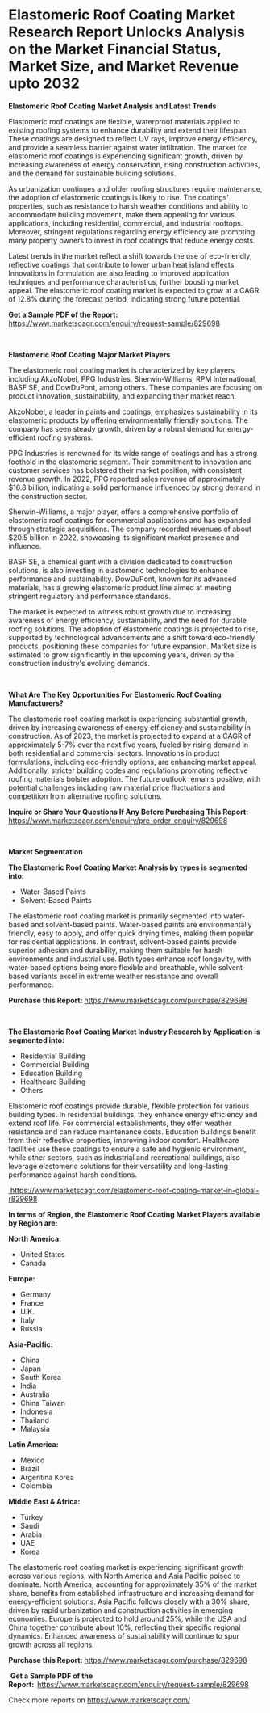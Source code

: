 <p><h1>Elastomeric Roof Coating Market Research Report Unlocks Analysis on the Market Financial Status, Market Size, and Market Revenue upto 2032</h1></p><p><strong>Elastomeric Roof Coating Market Analysis and Latest Trends</strong></p>
<p><p>Elastomeric roof coatings are flexible, waterproof materials applied to existing roofing systems to enhance durability and extend their lifespan. These coatings are designed to reflect UV rays, improve energy efficiency, and provide a seamless barrier against water infiltration. The market for elastomeric roof coatings is experiencing significant growth, driven by increasing awareness of energy conservation, rising construction activities, and the demand for sustainable building solutions. </p><p>As urbanization continues and older roofing structures require maintenance, the adoption of elastomeric coatings is likely to rise. The coatings' properties, such as resistance to harsh weather conditions and ability to accommodate building movement, make them appealing for various applications, including residential, commercial, and industrial rooftops. Moreover, stringent regulations regarding energy efficiency are prompting many property owners to invest in roof coatings that reduce energy costs.</p><p>Latest trends in the market reflect a shift towards the use of eco-friendly, reflective coatings that contribute to lower urban heat island effects. Innovations in formulation are also leading to improved application techniques and performance characteristics, further boosting market appeal. The elastomeric roof coating market is expected to grow at a CAGR of 12.8% during the forecast period, indicating strong future potential.</p></p>
<p><strong>Get a Sample PDF of the Report:&nbsp;</strong> <a href="https://www.marketscagr.com/enquiry/request-sample/829698?utm_campaign=1126&utm_medium=2&utm_source=Github&utm_content=ia&utm_term=01042025&utm_id=elastomeric-roof-coating">https://www.marketscagr.com/enquiry/request-sample/829698</a></p>
<p>&nbsp;</p>
<p><strong>Elastomeric Roof Coating Major Market Players</strong></p>
<p><p>The elastomeric roof coating market is characterized by key players including AkzoNobel, PPG Industries, Sherwin-Williams, RPM International, BASF SE, and DowDuPont, among others. These companies are focusing on product innovation, sustainability, and expanding their market reach.</p><p>AkzoNobel, a leader in paints and coatings, emphasizes sustainability in its elastomeric products by offering environmentally friendly solutions. The company has seen steady growth, driven by a robust demand for energy-efficient roofing systems. </p><p>PPG Industries is renowned for its wide range of coatings and has a strong foothold in the elastomeric segment. Their commitment to innovation and customer services has bolstered their market position, with consistent revenue growth. In 2022, PPG reported sales revenue of approximately $16.8 billion, indicating a solid performance influenced by strong demand in the construction sector.</p><p>Sherwin-Williams, a major player, offers a comprehensive portfolio of elastomeric roof coatings for commercial applications and has expanded through strategic acquisitions. The company recorded revenues of about $20.5 billion in 2022, showcasing its significant market presence and influence.</p><p>BASF SE, a chemical giant with a division dedicated to construction solutions, is also investing in elastomeric technologies to enhance performance and sustainability. DowDuPont, known for its advanced materials, has a growing elastomeric product line aimed at meeting stringent regulatory and performance standards.</p><p>The market is expected to witness robust growth due to increasing awareness of energy efficiency, sustainability, and the need for durable roofing solutions. The adoption of elastomeric coatings is projected to rise, supported by technological advancements and a shift toward eco-friendly products, positioning these companies for future expansion. Market size is estimated to grow significantly in the upcoming years, driven by the construction industry's evolving demands.</p></p>
<p>&nbsp;</p>
<p><strong>What Are The Key Opportunities For Elastomeric Roof Coating Manufacturers?</strong></p>
<p><p>The elastomeric roof coating market is experiencing substantial growth, driven by increasing awareness of energy efficiency and sustainability in construction. As of 2023, the market is projected to expand at a CAGR of approximately 5-7% over the next five years, fueled by rising demand in both residential and commercial sectors. Innovations in product formulations, including eco-friendly options, are enhancing market appeal. Additionally, stricter building codes and regulations promoting reflective roofing materials bolster adoption. The future outlook remains positive, with potential challenges including raw material price fluctuations and competition from alternative roofing solutions.</p></p>
<p><strong>Inquire or Share Your Questions If Any Before Purchasing This Report:</strong> <a href="https://www.marketscagr.com/enquiry/pre-order-enquiry/829698?utm_campaign=1126&utm_medium=2&utm_source=Github&utm_content=ia&utm_term=01042025&utm_id=elastomeric-roof-coating">https://www.marketscagr.com/enquiry/pre-order-enquiry/829698</a></p>
<p>&nbsp;</p>
<p><strong>Market Segmentation</strong></p>
<p><strong>The Elastomeric Roof Coating Market Analysis by types is segmented into:</strong></p>
<p><ul><li>Water-Based Paints</li><li>Solvent-Based Paints</li></ul></p>
<p><p>The elastomeric roof coating market is primarily segmented into water-based and solvent-based paints. Water-based paints are environmentally friendly, easy to apply, and offer quick drying times, making them popular for residential applications. In contrast, solvent-based paints provide superior adhesion and durability, making them suitable for harsh environments and industrial use. Both types enhance roof longevity, with water-based options being more flexible and breathable, while solvent-based variants excel in extreme weather resistance and overall performance.</p></p>
<p><strong>Purchase this Report:&nbsp;</strong><a href="https://www.marketscagr.com/purchase/829698?utm_campaign=1126&utm_medium=2&utm_source=Github&utm_content=ia&utm_term=01042025&utm_id=elastomeric-roof-coating">https://www.marketscagr.com/purchase/829698</a></p>
<p>&nbsp;</p>
<p><strong>The Elastomeric Roof Coating Market Industry Research by Application is segmented into:</strong></p>
<p><ul><li>Residential Building</li><li>Commercial Building</li><li>Education Building</li><li>Healthcare Building</li><li>Others</li></ul></p>
<p><p>Elastomeric roof coatings provide durable, flexible protection for various building types. In residential buildings, they enhance energy efficiency and extend roof life. For commercial establishments, they offer weather resistance and can reduce maintenance costs. Education buildings benefit from their reflective properties, improving indoor comfort. Healthcare facilities use these coatings to ensure a safe and hygienic environment, while other sectors, such as industrial and recreational buildings, also leverage elastomeric solutions for their versatility and long-lasting performance against harsh conditions.</p></p>
<p><a href="https://www.marketscagr.com/elastomeric-roof-coating-market-in-global-r829698?utm_campaign=1126&utm_medium=2&utm_source=Github&utm_content=ia&utm_term=01042025&utm_id=elastomeric-roof-coating">&nbsp;https://www.marketscagr.com/elastomeric-roof-coating-market-in-global-r829698</a></p>
<p><strong>In terms of Region, the Elastomeric Roof Coating Market Players available by Region are:</strong></p>
<p>
    <p> <strong> North America: </strong>
        <ul>
            <li>United States</li>
            <li>Canada</li>
        </ul>
        </p> 
    <p> <strong> Europe: </strong>
        <ul>
            <li>Germany</li>
            <li>France</li>
            <li>U.K.</li>
            <li>Italy</li>
            <li>Russia</li>
        </ul>
        </p> 
    <p> <strong> Asia-Pacific: </strong>
        <ul>
            <li>China</li>
            <li>Japan</li>
            <li>South Korea</li>
            <li>India</li>
            <li>Australia</li>
            <li>China Taiwan</li>
            <li>Indonesia</li>
            <li>Thailand</li>
            <li>Malaysia</li>
        </ul>
        </p> 
    <p> <strong> Latin America: </strong>
        <ul>
            <li>Mexico</li>
            <li>Brazil</li>
            <li>Argentina Korea</li>
            <li>Colombia</li>
        </ul>
        </p> 
    <p> <strong> Middle East & Africa: </strong>
        <ul>
            <li>Turkey</li>
            <li>Saudi</li>
            <li>Arabia</li>
            <li>UAE</li>
            <li>Korea</li>
        </ul>
    </p>
    </p>
<p><p>The elastomeric roof coating market is experiencing significant growth across various regions, with North America and Asia Pacific poised to dominate. North America, accounting for approximately 35% of the market share, benefits from established infrastructure and increasing demand for energy-efficient solutions. Asia Pacific follows closely with a 30% share, driven by rapid urbanization and construction activities in emerging economies. Europe is projected to hold around 25%, while the USA and China together contribute about 10%, reflecting their specific regional dynamics. Enhanced awareness of sustainability will continue to spur growth across all regions.</p></p>
<p><strong>Purchase this Report: </strong><a href="https://www.marketscagr.com/purchase/829698?utm_campaign=1126&utm_medium=2&utm_source=Github&utm_content=ia&utm_term=01042025&utm_id=elastomeric-roof-coating">https://www.marketscagr.com/purchase/829698</a></p>
<p>&nbsp;<strong>Get a Sample PDF of the Report:&nbsp;&nbsp;</strong><a href="https://www.marketscagr.com/enquiry/request-sample/829698?utm_campaign=1126&utm_medium=2&utm_source=Github&utm_content=ia&utm_term=01042025&utm_id=elastomeric-roof-coating">https://www.marketscagr.com/enquiry/request-sample/829698</a></p>
<p><strong></strong></p>
<p>Check more reports on <a href="https://www.marketscagr.com/?utm_campaign=1126&utm_medium=2&utm_source=Github&utm_content=ia&utm_term=01042025&utm_id=elastomeric-roof-coating">https://www.marketscagr.com/</a></p>